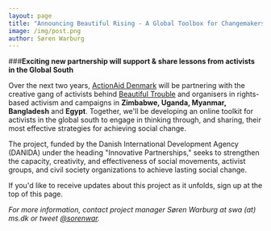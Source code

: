 ```yaml
---
layout: page
title: "Announcing Beautiful Rising - A Global Toolbox for Changemakers!"
image: /img/post.png
author: Søren Warburg
---
```


###**Exciting new partnership will support & share lessons from activists in the Global South**

Over the next two years, [ActionAid Denmark](http://www.ms.dk/en) will be partnering with the creative gang of activists behind [Beautiful Trouble](http://beautifultrouble.org) and organisers in rights-based activism and campaigns in **Zimbabwe, Uganda, Myanmar, Bangladesh** and **Egypt**. Together, we'll be developing an online toolkit for activists in the global south to engage in thinking through, and sharing, their most effective strategies for achieving social change.

The project, funded by the Danish International Development Agency (DANIDA) under the heading "Innovative Partnerships," seeks to strengthen the capacity, creativity, and effectiveness of social movements, activist groups, and civil society organizations to achieve lasting social change.

If you'd like to receive updates about this project as it unfolds, sign up at the top of this page.

_For more information, contact project manager Søren Warburg at swa (at) ms.dk or tweet [@sorenwar](http://twitter.com/sorenwar)._
